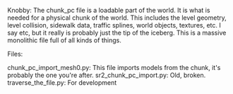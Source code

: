 Knobby:
The chunk_pc file is a loadable part of the world. It is what is needed for a physical chunk of the world. This includes the level geometry, level collision, sidewalk data, traffic splines, world objects, textures, etc. I say etc, but it really is probably just the tip of the iceberg. This is a massive monolithic file full of all kinds of things.


Files:


chunk_pc_import_mesh0.py:    This file imports models from the chunk, it's probably the one you're after. 
sr2_chunk_pc_import.py:    Old, broken. 
traverse_the_file.py:    For development 
